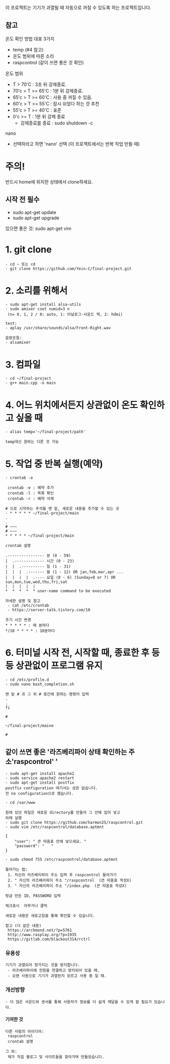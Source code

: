  이 프로젝트는 기기가 과열될 때 자동으로 꺼질 수 있도록 하는 프로젝트입니다.

참고
----
온도 확인 방법 대표 3가지
 - temp  (#4 참고)
 - 온도 범위에 따른 소리
 - raspcontrol  (같이 쓰면 좋은 것 확인)

온도 범위
 - T > 70'C : 3초 뒤 강제종료.
 - 70'c > T >= 65'C : 1분 뒤 강제종료.
 - 65'c > T >= 60'C : 사용 중 꺼질 수 있음.
 - 60'c > T >= 55'C : 잠시 쉬었다 하는 것 추천
 - 55'c > T >= 40'C : 표준
 - 0'c >= T : 1분 뒤 강제 종료
   * 강제종료를 종료 : sudo shutdown -c

nano
 - 선택하라고 하면 'nano' 선택 (이 프로젝트에서는 반복 작업 만들 때)

주의!
=====

반드시 home에 위치한 상태에서 clone하세요.

시작 전 필수
------------
 - sudo apt-get update
 - sudo apt-get upgrade

있으면 좋은 것: sudo apt-get vim


# 1. git clone

	- cd ~ 또는 cd
	- git clone https://github.com/Yein-C/final-project.git

# 2. 소리를 위해서
	
	- sudo apt-get install alsa-utils
	- sudo amixer cset numid=3 n
	 (n= 0, 1, 2 / 0: auto, 1: 아날로그-사운드 잭, 2: hdmi)

	test:
	- aplay /usr/share/sounds/alsa/Front-Right.wav

	음량조절:
	- alsamixer

# 3. 컴파일

	- cd ~/final-project
	- g++ main.cpp -o main

# 4. 어느 위치에서든지 상관없이 온도 확인하고 싶을 때

	- alias temp='~/final-project/path'
	
	temp대신 원하는 다른 것 가능

# 5. 작업 중 반복 실행(예약)
	
	- crontab -e
	 
	 crontab -e : 예약 추가
	 crontab -l : 목록 확인
	 crontab -r : 예약 삭제
	
	# 으로 시작하는 주석들 맨 밑, 새로운 내용을 추가할 수 있는 곳
	- * * * * * ~/final-project/main
	.
	.
	# ~~~
	# ~~~
	* * * * * ~/final-project/main

	crontab 설명
	
	.---------------- 분 (0 - 59)
	|  .------------- 시간 (0 - 23)
	|  |  .---------- 일 (1 - 31)
	|  |  |  .------- 월 (1 - 12) OR jan,feb,mar,apr ...
	|  |  |  |  .---- 요일 (0 - 6) (Sunday=0 or 7) OR sun,mon,tue,wed,thu,fri,sat
	|  |  |  |  |
	*  *  *  *  * user-name command to be executed

	자세한 설명 및 참고
	 - cat /etc/crontab
	 - https://server-talk.tistory.com/10
	
	주기 시간 변경
	* * * * * : 매 분마다
	*/10 * * * * : 10분마다
	
# 6. 터미널 시작 전, 시작할 때, 종료한 후 등등 상관없이 프로그램 유지

	- cd /etc/profile.d
	- sudo nano bash_completion.sh

	맨 밑 # 과 그 위 # 중간에 원하는 명령어 입력	
	.
	.
	fi
	
	#
	
	~/final-project/maine
	
	#

## 같이 쓰면 좋은 '라즈베리파이 상태 확인하는 주소'raspcontrol' '

	- sudo apt-get install apache2
	- sudo service apache2 restart
	- sudo apt-get install postfix
	postfix configuration 여기서는 상관 없습니다.
 	전 no configuration으로 했습니다.
	
	- cd /var/www

	원래 있던 파일은 새로운 directory를 만들어 그 안에 집어 넣고
	아래 실행 
	- sudo git clone https://github.com/harmon25/raspcontrol.git
	- sudo vim /etc/raspcontrol/database.aptmnt

	{
		"user": " 큰 따옴표 안에 넣으세요. "
		"password": "   "
	}

	- sudo chmod 755 /etc/raspcontrol/database.aptmnt

	들어가는 법:
	 1. 자신의 라즈베리파이 주소 입력 후 raspcontrol 들어가기
	 2. " 자신의 라즈베리파이 주소 "/raspcontrol  (큰 따옴표 작성X)
	 3. " 자신의 라즈베리파이 주소 "/index.php  (큰 따옴표 작성X)

	방금 만든 ID, PASSWORD 입력
	
	체크표시  아무거나 클릭

	새로운 내용은 새로고침을 통해 확인할 수 있습니다.

	참고 (다 같은 내용)
	 https://archmond.net/?p=5761
	 http://www.rasplay.org/?p=1935
	 https://gitlab.com/blackout314/rctrl

### 유용성
	
	기기가 과열되어 망가지는 것을 방지합니다.
	 - 라즈베리파이에 전원을 연결하고 방치되어 있을 때.
	 - 오랜 사용으로 기기가 과열된지 모르고 사용 중 일 때.

### 개선방향

	- 더 많은 사운드와 센서를 통해 사용자가 정보를 더 쉽게 깨달을 수 있게 할 필요가 있습니다.


#### 기여한 것

	다른 사람의 아이디어:
	 raspcontrol
	 crontab 설명

	그 외:
	 제가 직접 블로그 및 사이트들을 찾아가며 만들었습니다.
